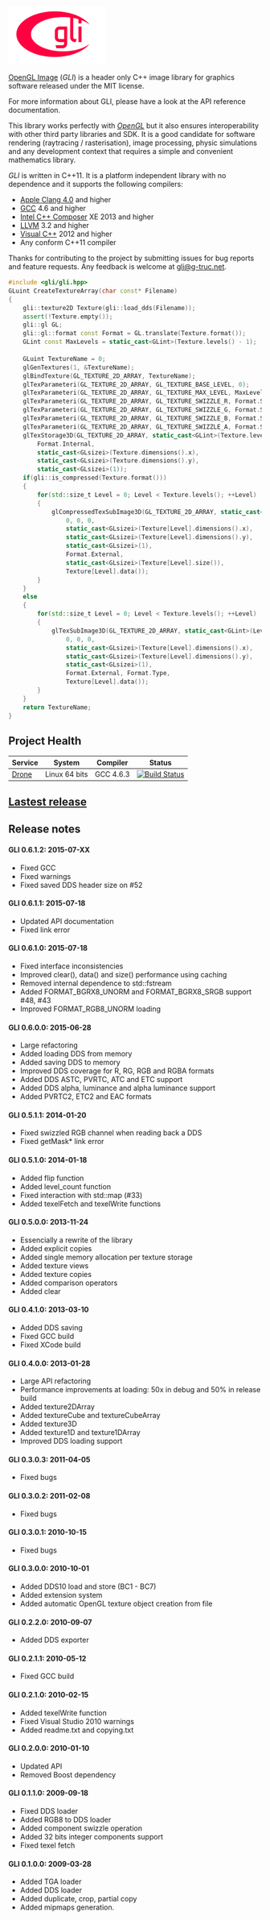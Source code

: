 ![gli](doc/logo.png)

[OpenGL Image](http://gli.g-truc.net/) (*GLI*) is a header only C++ image library for graphics software
released under the <link href="../copying.txt">MIT license</link>.

For more information about GLI, please have a look at <link href="../0.6.1/api/index.html">the API reference documentation</link>.

This library works perfectly with *[OpenGL](https://www.opengl.org)* but it also ensures interoperability with other third party libraries and SDK. It is a good candidate for software rendering (raytracing / rasterisation), image processing, physic simulations and any development context that requires a simple and convenient mathematics library.

*GLI* is written in C++11. It is a platform independent library with no dependence and it supports the following compilers:
- [Apple Clang 4.0](https://developer.apple.com/library/mac/documentation/CompilerTools/Conceptual/LLVMCompilerOverview/index.html) and higher
- [GCC](http://gcc.gnu.org/) 4.6 and higher
- [Intel C++ Composer](https://software.intel.com/en-us/intel-compilers) XE 2013 and higher
- [LLVM](http://llvm.org/) 3.2 and higher
- [Visual C++](http://www.visualstudio.com/) 2012 and higher
- Any conform C++11 compiler

Thanks for contributing to the project by <link href="https://github.com/g-truc/gli/issues">submitting issues</link> for bug reports and feature requests. Any feedback is welcome at <link href="mailto://gli@g-truc.net">gli@g-truc.net</link>.

```c++
#include <gli/gli.hpp>
GLuint CreateTextureArray(char const* Filename)
{
	gli::texture2D Texture(gli::load_dds(Filename));
	assert(!Texture.empty());
	gli::gl GL;
	gli::gl::format const Format = GL.translate(Texture.format());
	GLint const MaxLevels = static_cast<GLint>(Texture.levels() - 1);

	GLuint TextureName = 0;
	glGenTextures(1, &TextureName);
	glBindTexture(GL_TEXTURE_2D_ARRAY, TextureName);
	glTexParameteri(GL_TEXTURE_2D_ARRAY, GL_TEXTURE_BASE_LEVEL, 0);
	glTexParameteri(GL_TEXTURE_2D_ARRAY, GL_TEXTURE_MAX_LEVEL, MaxLevels);
	glTexParameteri(GL_TEXTURE_2D_ARRAY, GL_TEXTURE_SWIZZLE_R, Format.Swizzle[0]);
	glTexParameteri(GL_TEXTURE_2D_ARRAY, GL_TEXTURE_SWIZZLE_G, Format.Swizzle[1]);
	glTexParameteri(GL_TEXTURE_2D_ARRAY, GL_TEXTURE_SWIZZLE_B, Format.Swizzle[2]);
	glTexParameteri(GL_TEXTURE_2D_ARRAY, GL_TEXTURE_SWIZZLE_A, Format.Swizzle[3]);
	glTexStorage3D(GL_TEXTURE_2D_ARRAY, static_cast<GLint>(Texture.levels()),
		Format.Internal,
		static_cast<GLsizei>(Texture.dimensions().x),
		static_cast<GLsizei>(Texture.dimensions().y),
		static_cast<GLsizei>(1));
	if(gli::is_compressed(Texture.format()))
	{
		for(std::size_t Level = 0; Level < Texture.levels(); ++Level)
		{
			glCompressedTexSubImage3D(GL_TEXTURE_2D_ARRAY, static_cast<GLint>(Level),
				0, 0, 0,
				static_cast<GLsizei>(Texture[Level].dimensions().x),
				static_cast<GLsizei>(Texture[Level].dimensions().y),
				static_cast<GLsizei>(1),
				Format.External,
				static_cast<GLsizei>(Texture[Level].size()),
				Texture[Level].data());
		}
	}
	else
	{
		for(std::size_t Level = 0; Level < Texture.levels(); ++Level)
		{
			glTexSubImage3D(GL_TEXTURE_2D_ARRAY, static_cast<GLint>(Level),
				0, 0, 0,
				static_cast<GLsizei>(Texture[Level].dimensions().x),
				static_cast<GLsizei>(Texture[Level].dimensions().y),
				static_cast<GLsizei>(1),
				Format.External, Format.Type,
				Texture[Level].data());
		}
	}
	return TextureName;
}
```

## Project Health

| Service | System | Compiler | Status |
| ------- | ------ | -------- | ------ |
| [Drone](https://drone.io/github.com/g-truc/gli) | Linux 64 bits | GCC 4.6.3 | [![Build Status](https://drone.io/github.com/g-truc/gli/status.png)](https://drone.io/github.com/g-truc/gli/latest) |

## [Lastest release](https://github.com/g-truc/gli/releases/latest)

## Release notes

#### GLI 0.6.1.2: 2015-07-XX
- Fixed GCC
- Fixed warnings
- Fixed saved DDS header size on #52

#### GLI 0.6.1.1: 2015-07-18
- Updated API documentation
- Fixed link error

#### GLI 0.6.1.0: 2015-07-18
- Fixed interface inconsistencies
- Improved clear(), data() and size() performance using caching
- Removed internal dependence to std::fstream
- Added FORMAT_BGRX8_UNORM and FORMAT_BGRX8_SRGB support #48, #43
- Improved FORMAT_RGB8_UNORM loading

#### GLI 0.6.0.0: 2015-06-28
- Large refactoring
- Added loading DDS from memory
- Added saving DDS to memory
- Improved DDS coverage for R, RG, RGB and RGBA formats
- Added DDS ASTC, PVRTC, ATC and ETC support
- Added DDS alpha, luminance and alpha luminance support
- Added PVRTC2, ETC2 and EAC formats

#### GLI 0.5.1.1: 2014-01-20
- Fixed swizzled RGB channel when reading back a DDS
- Fixed getMask* link error

#### GLI 0.5.1.0: 2014-01-18
- Added flip function
- Added level_count function
- Fixed interaction with std::map (#33)
- Added texelFetch and texelWrite functions

#### GLI 0.5.0.0: 2013-11-24
- Essencially a rewrite of the library
- Added explicit copies
- Added single memory allocation per texture storage
- Added texture views
- Added texture copies
- Added comparison operators
- Added clear

#### GLI 0.4.1.0: 2013-03-10
- Added DDS saving
- Fixed GCC build
- Fixed XCode build

#### GLI 0.4.0.0: 2013-01-28
- Large API refactoring
- Performance improvements at loading: 50x in debug and 50% in release build
- Added texture2DArray
- Added textureCube and textureCubeArray
- Added texture3D
- Added texture1D and texture1DArray
- Improved DDS loading support

#### GLI 0.3.0.3: 2011-04-05
- Fixed bugs

#### GLI 0.3.0.2: 2011-02-08
- Fixed bugs

#### GLI 0.3.0.1: 2010-10-15
- Fixed bugs

#### GLI 0.3.0.0: 2010-10-01
- Added DDS10 load and store (BC1 - BC7)
- Added extension system
- Added automatic OpenGL texture object creation from file

#### GLI 0.2.2.0: 2010-09-07
- Added DDS exporter

#### GLI 0.2.1.1: 2010-05-12
- Fixed GCC build

#### GLI 0.2.1.0: 2010-02-15
- Added texelWrite function
- Fixed Visual Studio 2010 warnings
- Added readme.txt and copying.txt

#### GLI 0.2.0.0: 2010-01-10
- Updated API
- Removed Boost dependency

#### GLI 0.1.1.0: 2009-09-18
- Fixed DDS loader
- Added RGB8 to DDS loader
- Added component swizzle operation
- Added 32 bits integer components support
- Fixed texel fetch

#### GLI 0.1.0.0: 2009-03-28
- Added TGA loader
- Added DDS loader
- Added duplicate, crop, partial copy
- Added mipmaps generation.

